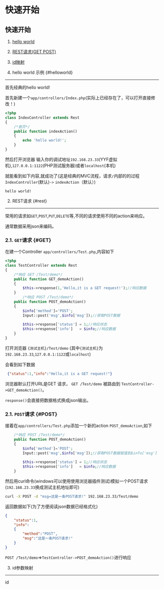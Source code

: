 
快速开始
==============

快速开始
-----
1. [hello world](#helloworld)
2. [REST请求(GET POST)](#rest)
3. [id映射](#id)


1. hello world 示例 {#helloworld}
-------------
首先经典的hello world! 

首先新建一个`app/controllers/Index.php`(实际上已经存在了，可以打开直接修改！)

```php
<?php
class IndexController extends Rest
{
	/*首页*/
    public function indexAction()
    {
        echo 'hello world!';
    }
}

```

然后打开浏览器 输入你的调试地址`192.168.23.33`(YYF虚拟机),`127.0.0.1:1122`(PHP测试服务器)或者`localhost`(本机)

就能看到如下内容,就成功了(这是经典的MVC流程，请求`/`内部的的过程 `IndexController`(默认)`->` `indexAction`（默认）)
```
hello world!
```

2. REST请求 {#rest}
-------------
常用的请求如`GET`,`POST`,`PUT`,`DELETE`等,不同的请求使用不同的action来响应。

通常数据采用json来编码。


### 2.1. `GET`请求 {#GET}

在建一个Controller `app/controllers/Test.php`,内容如下

```php
<?php
class TestController extends Rest
{
    /*响应 GET /Test/demo*/
    public function GET_demoAction()
    {
        $this->response(1,'Hello,it is a GET request!');//响应数据
    }
        /*响应 POST /Test/demo*/
    public function POST_demoAction()
    {
        $info['method']='POST';
        Input::post('msg',$info['msg']);//获取POST数据
        
        $this->response['status'] = 1;//响应状态
        $this->response['info']   = $info;//响应数据
    }
}
```

打开浏览器 `{测试主机}/Test/demo` (其中`{测试主机}`为`192.168.23.33`,`127.0.0.1:1122`或`localhost`)

会看到如下数据
```json
 {"status":1,"info":"Hello,it is a GET request!"}
```

浏览器默认打开URL是GET 请求， `GET /Test/demo` 被路由到 `TestController->GET_demoAction()`。

`response()`会直接把数据格式换成json输出。


### 2.1. `POST`请求 {#POST}

接着在`app/controllers/Test.php`添加一个新的action `POST_demoAction`,如下

```php
    /*响应 POST /Test/demo*/
    public function POST_demoAction()
    {
        $info['method']='POST';
        Input::post('msg',$info['msg']);//获取POST数据赋值到$info['msg']
        
        $this->response['status'] = 1;//响应状态
        $this->response['info']   = $info;//响应数据
    }
```

然后用curl命令(windows可以使用使用浏览器插件测试)模拟一个POST请求(`192.168.23.33`换成测试主机地址即可)
```bash
curl -X POST -d "msg=这是一条POST请求!" 192.168.23.33/Test/demo 
```
返回数据如下(为了方便阅读json数据已经格式化)
```json
{
    "status":1,
    "info":
    {
        "method":"POST",
        "msg":"这是一条POST请求!"
    }
}
```

`POST /Test/demo`=>`TestController->POST_demoAction()`进行响应

3. id参数映射 
------------

id
